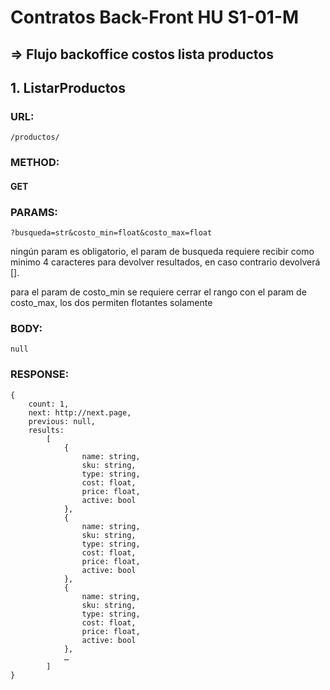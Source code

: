 # Contratos Back-Front HU S1-01-M
 
## => Flujo backoffice costos lista productos
## 1. ListarProductos
### URL:
```
/productos/  
```
### METHOD:
#### GET
### PARAMS:
```
?busqueda=str&costo_min=float&costo_max=float
````
ningún param es obligatorio, el param de busqueda requiere recibir como minimo 4 caracteres para devolver resultados, en caso contrario devolverá [].
 
para el param de costo_min se requiere cerrar el rango con el param de costo_max, los dos permiten flotantes solamente
 
### BODY:
```
null
````
 
### RESPONSE:
```
{
    count: 1,
    next: http://next.page,
    previous: null,
    results:
        [
            {  
                name: string,
                sku: string,
                type: string,
                cost: float,
                price: float,
                active: bool
            },
            {  
                name: string,
                sku: string,
                type: string,
                cost: float,
                price: float,
                active: bool
            },
            {  
                name: string,
                sku: string,
                type: string,
                cost: float,
                price: float,
                active: bool
            },
            …
        ]
}
```
